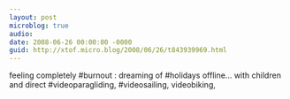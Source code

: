```yaml
---
layout: post
microblog: true
audio: 
date: 2008-06-26 00:00:00 -0000
guid: http://xtof.micro.blog/2008/06/26/t843939969.html
---
```

feeling completely #burnout : dreaming of #holidays offline... with children and direct #videoparagliding, #videosailing, videobiking,
